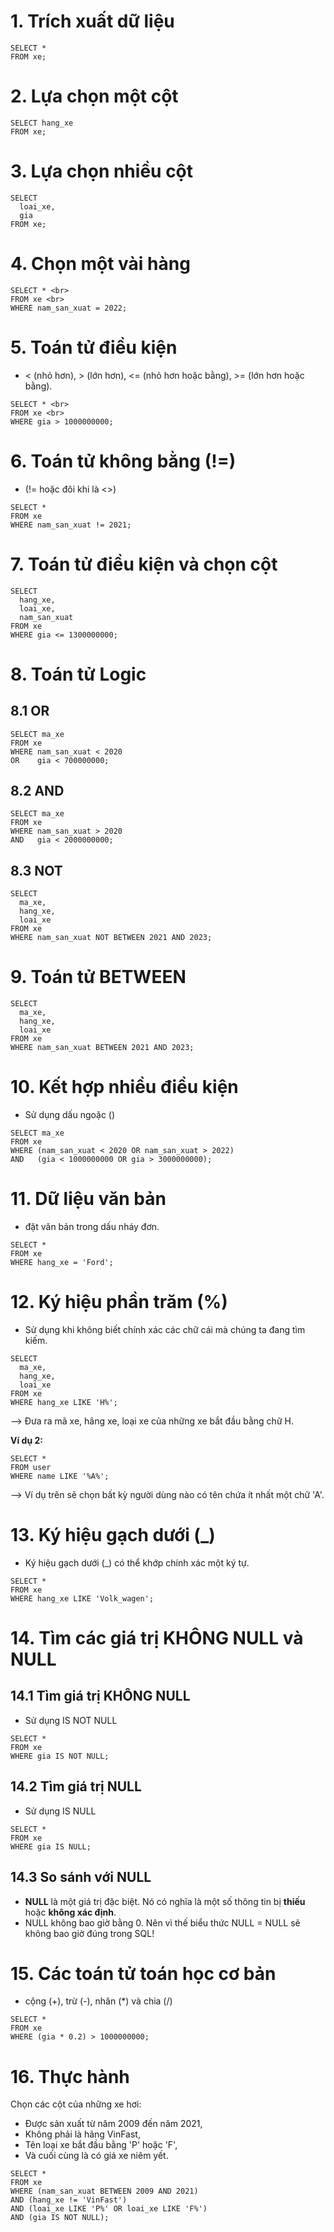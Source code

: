 # 1. Trích xuất dữ liệu
```
SELECT *
FROM xe;
```
# 2. Lựa chọn một cột
```
SELECT hang_xe
FROM xe;
```
# 3. Lựa chọn nhiều cột

```
SELECT
  loai_xe,
  gia
FROM xe;
```

# 4. Chọn một vài hàng
```
SELECT * <br>
FROM xe <br>
WHERE nam_san_xuat = 2022;
```
# 5. Toán tử điều kiện
- < (nhỏ hơn), > (lớn hơn), <= (nhỏ hơn hoặc bằng), >= (lớn hơn hoặc bằng).
```
SELECT * <br>
FROM xe <br>
WHERE gia > 1000000000;
```
# 6. Toán tử không bằng (!=)
- (!= hoặc đôi khi là <>)
```
SELECT *
FROM xe 
WHERE nam_san_xuat != 2021;
```

# 7. Toán tử điều kiện và chọn cột
```
SELECT
  hang_xe,
  loai_xe,
  nam_san_xuat
FROM xe 
WHERE gia <= 1300000000;
```

# 8. Toán tử Logic
## 8.1 OR
```
SELECT ma_xe
FROM xe 
WHERE nam_san_xuat < 2020
OR    gia < 700000000;
```

## 8.2 AND
```
SELECT ma_xe
FROM xe 
WHERE nam_san_xuat > 2020
AND   gia < 2000000000;
```
## 8.3 NOT
```
SELECT
  ma_xe,
  hang_xe,
  loai_xe
FROM xe 
WHERE nam_san_xuat NOT BETWEEN 2021 AND 2023;
```

# 9. Toán tử BETWEEN
```
SELECT
  ma_xe,
  hang_xe,
  loai_xe
FROM xe 
WHERE nam_san_xuat BETWEEN 2021 AND 2023;
```

# 10. Kết hợp nhiều điều kiện
- Sử dụng dấu ngoặc ()
```
SELECT ma_xe
FROM xe 
WHERE (nam_san_xuat < 2020 OR nam_san_xuat > 2022)
AND   (gia < 1000000000 OR gia > 3000000000);
```
# 11. Dữ liệu văn bản
- đặt văn bản trong dấu nháy đơn.
```
SELECT *
FROM xe 
WHERE hang_xe = 'Ford';
```
# 12. Ký hiệu phần trăm (%)
- Sử dụng khi không biết chính xác các chữ cái mà chúng ta đang tìm kiếm.
```
SELECT
  ma_xe,
  hang_xe,
  loai_xe
FROM xe 
WHERE hang_xe LIKE 'H%';
```
--> Đưa ra mã xe, hãng xe, loại xe của những xe bắt đầu bằng chữ H.

**Ví dụ 2:**
```
SELECT *
FROM user
WHERE name LIKE '%A%';
```
--> Ví dụ trên sẽ chọn bất kỳ người dùng nào có tên chứa ít nhất một chữ 'A'.

# 13. Ký hiệu gạch dưới (_)
- Ký hiệu gạch dưới (_) có thể khớp chính xác một ký tự.
```
SELECT *
FROM xe 
WHERE hang_xe LIKE 'Volk_wagen';
```

# 14. Tìm các giá trị KHÔNG NULL và NULL
## 14.1 Tìm giá trị KHÔNG NULL
- Sử dụng IS NOT NULL
```
SELECT *
FROM xe 
WHERE gia IS NOT NULL;
```
## 14.2 Tìm giá trị NULL
- Sử dụng IS NULL
```
SELECT *
FROM xe
WHERE gia IS NULL;
```
## 14.3 So sánh với NULL
- **NULL** là một giá trị đặc biệt. Nó có nghĩa là một số thông tin bị **thiếu** hoặc **không xác định**.
- NULL không bao giờ bằng 0. Nên vì thế biểu thức NULL = NULL sẽ không bao giờ đúng trong SQL!

# 15. Các toán tử toán học cơ bản
- cộng (+), trừ (-), nhân (*) và chia (/)
```
SELECT *
FROM xe 
WHERE (gia * 0.2) > 1000000000;
```

# 16. Thực hành
Chọn các cột của những xe hơi:
- Được sản xuất từ năm 2009 đến năm 2021,
- Không phải là hãng VinFast,
- Tên loại xe bắt đầu bằng 'P' hoặc 'F',
- Và cuối cùng là có giá xe niêm yết.
```
SELECT *
FROM xe 
WHERE (nam_san_xuat BETWEEN 2009 AND 2021)
AND (hang_xe != 'VinFast')
AND (loai_xe LIKE 'P%' OR loai_xe LIKE 'F%')
AND (gia IS NOT NULL);
```

